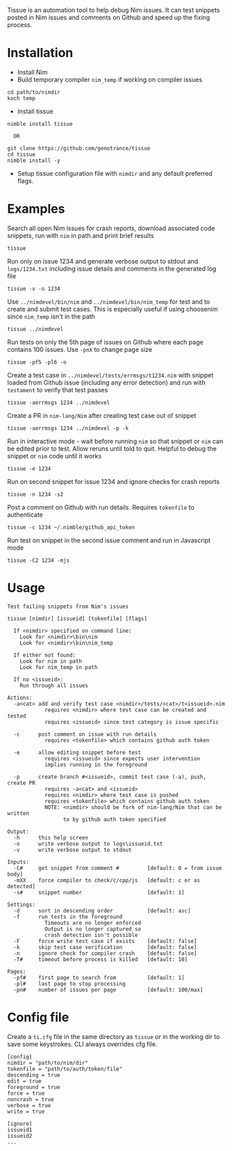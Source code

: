 Tissue is an automation tool to help debug Nim issues. It can test snippets
posted in Nim issues and comments on Github and speed up the fixing process.

# Installation

- Install Nim
- Build temporary compiler `nim_temp` if working on compiler issues

```
cd path/to/nimdir
koch temp
```

- Install tissue

```
nimble install tissue

  OR

git clone https://github.com/genotrance/tissue
cd tissue
nimble install -y
```

- Setup tissue configuration file with `nimdir` and any default preferred flags.

# Examples

Search all open Nim issues for crash reports, download associated code snippets,
run with `nim` in path and print brief results
```
tissue
```

Run only on issue 1234 and generate verbose output to stdout and `logs/1234.txt`
including issue details and comments in the generated log file
```
tissue -v -o 1234
```

Use `../nimdevel/bin/nim` and `../nimdevel/bin/nim_temp` for test and to create
and submit test cases. This is especially useful if using choosenim since `nim_temp`
isn't in the path
```
tissue ../nimdevel
```

Run tests on only the 5th page of issues on Github where each page contains 100
issues. Use `-pnX` to change page size
```
tissue -pf5 -pl6 -o
```

Create a test case in `../nimdevel/tests/errmsgs/t1234.nim` with snippet loaded
from Github issue (including any error detection) and run with `testament` to
verify that test passes
```
tissue -aerrmsgs 1234 ../nimdevel
```

Create a PR in `nim-lang/Nim` after creating test case out of snippet
```
tissue -aerrmsgs 1234 ../nimdevel -p -k
```

Run in interactive mode - wait before running `nim` so that snippet or `nim` can
be edited prior to test. Allow reruns until told to quit. Helpful to debug the
snippet or `nim` code until it works
```
tissue -e 1234
```

Run on second snippet for issue 1234 and ignore checks for crash reports
```
tissue -n 1234 -s2
```

Post a comment on Github with run details. Requires `tokenfile` to authenticate
```
tissue -c 1234 ~/.nimble/github_api_token
```

Run test on snippet in the second issue comment and run in Javascript mode
```
tissue -C2 1234 -mjs
```

# Usage

```
Test failing snippets from Nim's issues

tissue [nimdir] [issueid] [tokenfile] [flags]

  If <nimdir> specified on command line:
    Look for <nimdir>\bin\nim
    Look for <nimdir>\bin\nim_temp

  If either not found:
    Look for nim in path
    Look for nim_temp in path

  If no <issueid>:
    Run through all issues

Actions:
  -a<cat> add and verify test case <nimdir>/tests/<cat>/t<issueid>.nim
            requires <nimdir> where test case can be created and tested
            requires <issueid> since test category is issue specific

  -c      post comment on issue with run details
            requires <tokenfile> which contains github auth token

  -e      allow editing snippet before test
            requires <issueid> since expects user intervention
            implies running in the foreground

  -p      create branch #<issueid>, commit test case (-a), push, create PR
            requires -a<cat> and <issueid>
            requires <nimdir> where test case is pushed
            requires <tokenfile> which contains github auth token
            NOTE: <nimdir> should be fork of nim-lang/Nim that can be written
                  to by github auth token specified

Output:
  -h      this help screen
  -o      write verbose output to logs\issueid.txt
  -v      write verbose output to stdout

Inputs:
  -C#     get snippet from comment #         [default: 0 = from issue body]
  -mXX    force compiler to check/c/cpp/js   [default: c or as detected]
  -s#     snippet number                     [default: 1]

Settings:
  -d      sort in descending order           [default: asc]
  -f      run tests in the foreground
            Timeouts are no longer enforced
            Output is no longer captured so
            crash detection isn't possible
  -F      force write test case if exists    [default: false]
  -k      skip test case verification        [default: false]
  -n      ignore check for compiler crash    [default: false]
  -T#     timeout before process is killed   [default: 10]

Pages:
  -pf#    first page to search from          [default: 1]
  -pl#    last page to stop processing
  -pn#    number of issues per page          [default: 100/max]
```

# Config file

Create a `ti.cfg` file in the same directory as `tissue` or in the working dir
to save some keystrokes. CLI always overrides cfg file.

```
[config]
nimdir = "path/to/nim/dir"
tokenfile = "path/to/auth/token/file"
descending = true
edit = true
foreground = true
force = true
noncrash = true
verbose = true
write = true

[ignore]
issueid1
issueid2
...
```
